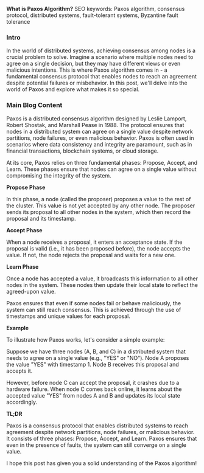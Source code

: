 **What is Paxos Algorithm?**
SEO keywords: Paxos algorithm, consensus protocol, distributed systems, fault-tolerant systems, Byzantine fault tolerance

### Intro

In the world of distributed systems, achieving consensus among nodes is a crucial problem to solve. Imagine a scenario where multiple nodes need to agree on a single decision, but they may have different views or even malicious intentions. This is where Paxos algorithm comes in - a fundamental consensus protocol that enables nodes to reach an agreement despite potential failures or misbehavior. In this post, we'll delve into the world of Paxos and explore what makes it so special.

### Main Blog Content

Paxos is a distributed consensus algorithm designed by Leslie Lamport, Robert Shostak, and Marshall Pease in 1988. The protocol ensures that nodes in a distributed system can agree on a single value despite network partitions, node failures, or even malicious behavior. Paxos is often used in scenarios where data consistency and integrity are paramount, such as in financial transactions, blockchain systems, or cloud storage.

At its core, Paxos relies on three fundamental phases: Propose, Accept, and Learn. These phases ensure that nodes can agree on a single value without compromising the integrity of the system.

**Propose Phase**

In this phase, a node (called the proposer) proposes a value to the rest of the cluster. This value is not yet accepted by any other node. The proposer sends its proposal to all other nodes in the system, which then record the proposal and its timestamp.

**Accept Phase**

When a node receives a proposal, it enters an acceptance state. If the proposal is valid (i.e., it has been proposed before), the node accepts the value. If not, the node rejects the proposal and waits for a new one.

**Learn Phase**

Once a node has accepted a value, it broadcasts this information to all other nodes in the system. These nodes then update their local state to reflect the agreed-upon value.

Paxos ensures that even if some nodes fail or behave maliciously, the system can still reach consensus. This is achieved through the use of timestamps and unique values for each proposal.

**Example**

To illustrate how Paxos works, let's consider a simple example:

Suppose we have three nodes (A, B, and C) in a distributed system that needs to agree on a single value (e.g., "YES" or "NO"). Node A proposes the value "YES" with timestamp 1. Node B receives this proposal and accepts it.

However, before node C can accept the proposal, it crashes due to a hardware failure. When node C comes back online, it learns about the accepted value "YES" from nodes A and B and updates its local state accordingly.

**TL;DR**

Paxos is a consensus protocol that enables distributed systems to reach agreement despite network partitions, node failures, or malicious behavior. It consists of three phases: Propose, Accept, and Learn. Paxos ensures that even in the presence of faults, the system can still converge on a single value.

I hope this post has given you a solid understanding of the Paxos algorithm!